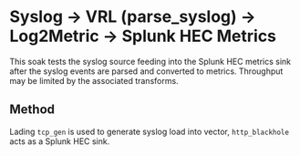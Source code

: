 # Syslog -> VRL (parse_syslog) -> Log2Metric -> Splunk HEC Metrics

This soak tests the syslog source feeding into the Splunk HEC metrics sink after the
syslog events are parsed and converted to metrics. Throughput may be limited by
the associated transforms.

## Method

Lading `tcp_gen` is used to generate syslog load into vector, `http_blackhole`
acts as a Splunk HEC sink.
